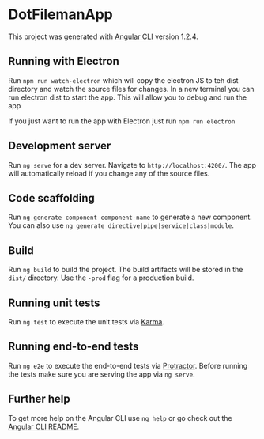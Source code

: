 # DotFilemanApp

This project was generated with [Angular CLI](https://github.com/angular/angular-cli) version 1.2.4.

## Running with Electron  

Run `npm run watch-electron` which will copy the electron JS to teh dist directory and watch the source files for changes. In a new terminal you can run electron dist to start the app. This will allow you to debug and run the app

If you just want to run the app with Electron just run `npm run electron`

## Development server

Run `ng serve` for a dev server. Navigate to `http://localhost:4200/`. The app will automatically reload if you change any of the source files.

## Code scaffolding

Run `ng generate component component-name` to generate a new component. You can also use `ng generate directive|pipe|service|class|module`.

## Build

Run `ng build` to build the project. The build artifacts will be stored in the `dist/` directory. Use the `-prod` flag for a production build.

## Running unit tests

Run `ng test` to execute the unit tests via [Karma](https://karma-runner.github.io).

## Running end-to-end tests

Run `ng e2e` to execute the end-to-end tests via [Protractor](http://www.protractortest.org/).
Before running the tests make sure you are serving the app via `ng serve`.

## Further help

To get more help on the Angular CLI use `ng help` or go check out the [Angular CLI README](https://github.com/angular/angular-cli/blob/master/README.md).
